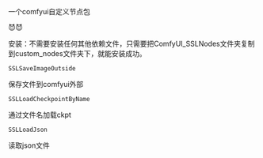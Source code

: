 一个comfyui自定义节点包

😈😈

安装：不需要安装任何其他依赖文件，只需要把ComfyUI_SSLNodes文件夹复制到custom_nodes文件夹下，就能安装成功。

`SSLSaveImageOutside`

保存文件到comfyui外部

`SSLLoadCheckpointByName`

通过文件名加载ckpt

`SSLLoadJson`

读取json文件
